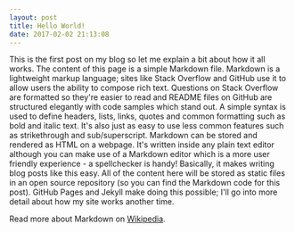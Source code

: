 ```yaml
---
layout: post
title: Hello World!
date: 2017-02-02 21:13:08
---
```

This is the first post on my blog so let me explain a bit about how it all works. The content of this page is a simple Markdown file. Markdown is a lightweight markup language; sites like Stack Overflow and GitHub use it to allow users the ability to compose rich text. Questions on Stack Overflow are formatted so they're easier to read and README files on GitHub are structured elegantly with code samples which stand out. A simple syntax is used to define headers, lists, links, quotes and common formatting such as bold and italic text. It's also just as easy to use less common features such as strikethrough and sub/superscript. Markdown can be stored and rendered as HTML on a webpage. It's written inside any plain text editor although you can make use of a Markdown editor which is a more user friendly experience - a spellchecker is handy! Basically, it makes writing blog posts like this easy. All of the content here will be stored as static files in an open source repository (so you can find the Markdown code for this post). GitHub Pages and Jekyll make doing this possible; I'll go into more detail about how my site works another time.

Read more about Markdown on [Wikipedia](https://en.wikipedia.org/wiki/Markdown).
